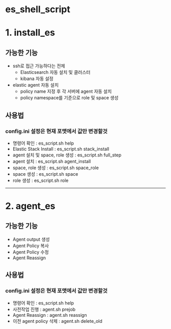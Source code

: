 # es_shell_script


# 1. install_es
## 가능한 기능
- ssh로 접근 가능하다는 전제
  - Elasticsearch 자동 설치 및 클러스터
  - kibana 자동 설정
- elastic agent 자동 설치
  - policy name 지정 후 각 서버에 agent 자동 설치
  - policy namespace를 기준으로 role 및 space 생성
 
## 사용법
### config.ini 설정은 현재 포맷에서 값만 변경할것
- 명령어 확인 : es_script.sh help
- Elastic Stack Install : es_script.sh stack_install
- agent 설치 및 space, role 생성 : es_script.sh full_step
- agent 설치 : es_script.sh agent_install
- space, role 생성 : es_script.sh space_role
- space 생성 : es_script.sh space
- role 생성 : es_script.sh role

  
--------------------------------------------------------------
# 2. agent_es
## 가능한 기능
- Agent output 생성
- Agent Policy 복사
- Agent Policy 수정
- Agent Reassign
 
## 사용법
### config.ini 설정은 현재 포맷에서 값만 변경할것
- 명령어 확인 : es_script.sh help
- 사전작업 진행 : agent.sh prejob
- Agent Reassign : agent.sh reassign
- 이전 agent policy 삭제 : agent.sh delete_old
